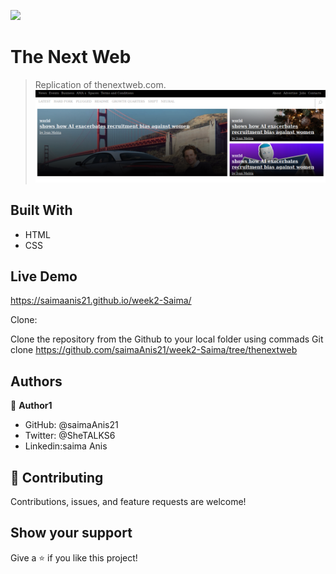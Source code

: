 ![](https://img.shields.io/badge/Microverse-blueviolet)

# The Next Web

> Replication of thenextweb.com.
![screenshot](./images/screen-shot.png)

## Built With

- HTML
- CSS


## Live Demo

https://saimaanis21.github.io/week2-Saima/


Clone:

Clone the repository from the Github to your local folder
using commads
Git clone https://github.com/saimaAnis21/week2-Saima/tree/thenextweb



## Authors

👤 **Author1**

- GitHub:  @saimaAnis21
- Twitter: @SheTALKS6
- Linkedin:saima Anis

## 🤝 Contributing

Contributions, issues, and feature requests are welcome!

## Show your support

Give a ⭐️ if you like this project!
